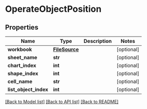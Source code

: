 # OperateObjectPosition

## Properties
Name | Type | Description | Notes
------------ | ------------- | ------------- | -------------
**workbook** | [**FileSource**](FileSource.md) |  | [optional] 
**sheet_name** | **str** |  | [optional] 
**chart_index** | **int** |  | [optional] 
**shape_index** | **int** |  | [optional] 
**cell_name** | **str** |  | [optional] 
**list_object_index** | **int** |  | [optional] 

[[Back to Model list]](../README.md#documentation-for-models) [[Back to API list]](../README.md#documentation-for-api-endpoints) [[Back to README]](../README.md)


